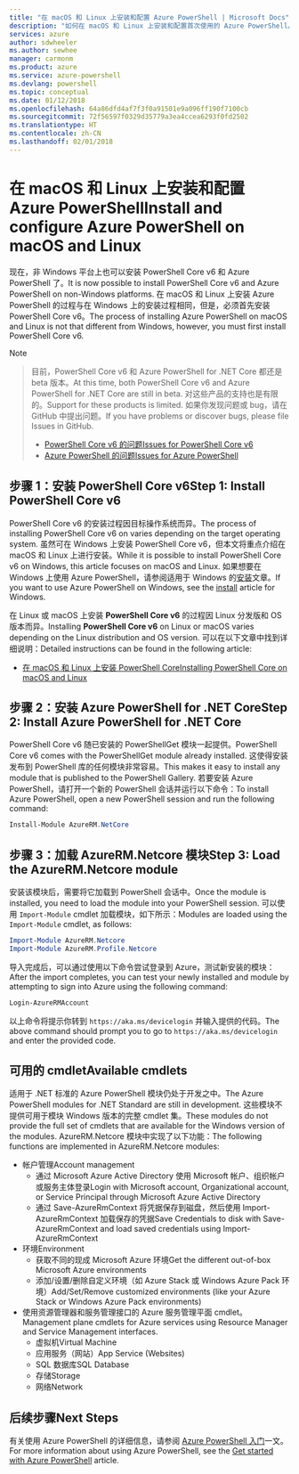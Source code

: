 ```yaml
---
title: "在 macOS 和 Linux 上安装和配置 Azure PowerShell | Microsoft Docs"
description: "如何在 macOS 和 Linux 上安装和配置首次使用的 Azure PowerShell。"
services: azure
author: sdwheeler
ms.author: sewhee
manager: carmonm
ms.product: azure
ms.service: azure-powershell
ms.devlang: powershell
ms.topic: conceptual
ms.date: 01/12/2018
ms.openlocfilehash: 64a86dfd4af7f3f0a91501e9a096ff190f7100cb
ms.sourcegitcommit: 72f56597f0329d35779a3ea4ccea6293f0fd2502
ms.translationtype: HT
ms.contentlocale: zh-CN
ms.lasthandoff: 02/01/2018
---
```

# <a name="install-and-configure-azure-powershell-on-macos-and-linux"></a><span data-ttu-id="58732-103">在 macOS 和 Linux 上安装和配置 Azure PowerShell</span><span class="sxs-lookup"><span data-stu-id="58732-103">Install and configure Azure PowerShell on macOS and Linux</span></span>

<span data-ttu-id="58732-104">现在，非 Windows 平台上也可以安装 PowerShell Core v6 和 Azure PowerShell 了。</span><span class="sxs-lookup"><span data-stu-id="58732-104">It is now possible to install PowerShell Core v6 and Azure PowerShell on non-Windows platforms.</span></span>
<span data-ttu-id="58732-105">在 macOS 和 Linux 上安装 Azure PowerShell 的过程与在 Windows 上的安装过程相同，但是，必须首先安装 PowerShell Core v6。</span><span class="sxs-lookup"><span data-stu-id="58732-105">The process of installing Azure PowerShell on macOS and Linux is not that different from Windows, however, you must first install PowerShell Core v6.</span></span>

> [!NOTE]

> <span data-ttu-id="58732-106">目前，PowerShell Core v6 和 Azure PowerShell for .NET Core 都还是 beta 版本。</span><span class="sxs-lookup"><span data-stu-id="58732-106">At this time, both PowerShell Core v6 and Azure PowerShell for .NET Core are still in beta.</span></span>
> <span data-ttu-id="58732-107">对这些产品的支持也是有限的。</span><span class="sxs-lookup"><span data-stu-id="58732-107">Support for these products is limited.</span></span> <span data-ttu-id="58732-108">如果你发现问题或 bug，请在 GitHub 中提出问题。</span><span class="sxs-lookup"><span data-stu-id="58732-108">If you have problems or discover bugs, please file Issues in GitHub.</span></span>
>
> * [<span data-ttu-id="58732-109">PowerShell Core v6 的问题</span><span class="sxs-lookup"><span data-stu-id="58732-109">Issues for PowerShell Core v6</span></span>](https://github.com/PowerShell/PowerShell/issues)
> * [<span data-ttu-id="58732-110">Azure PowerShell 的问题</span><span class="sxs-lookup"><span data-stu-id="58732-110">Issues for Azure PowerShell</span></span>](https://github.com/azure/azure-docs-powershell/issues)

## <a name="step-1-install-powershell-core-v6"></a><span data-ttu-id="58732-111">步骤 1：安装 PowerShell Core v6</span><span class="sxs-lookup"><span data-stu-id="58732-111">Step 1: Install PowerShell Core v6</span></span>

<span data-ttu-id="58732-112">PowerShell Core v6 的安装过程因目标操作系统而异。</span><span class="sxs-lookup"><span data-stu-id="58732-112">The process of installing PowerShell Core v6 on varies depending on the target operating system.</span></span>
<span data-ttu-id="58732-113">虽然可在 Windows 上安装 PowerShell Core v6，但本文将重点介绍在 macOS 和 Linux 上进行安装。</span><span class="sxs-lookup"><span data-stu-id="58732-113">While it is possible to install PowerShell Core v6 on Windows, this article focuses on macOS and Linux.</span></span> <span data-ttu-id="58732-114">如果想要在 Windows 上使用 Azure PowerShell，请参阅适用于 Windows 的[安装](./install-azurerm-ps.md)文章。</span><span class="sxs-lookup"><span data-stu-id="58732-114">If you want to use Azure PowerShell on Windows, see the [install](./install-azurerm-ps.md) article for Windows.</span></span>

<span data-ttu-id="58732-115">在 Linux 或 macOS 上安装 **PowerShell Core v6** 的过程因 Linux 分发版和 OS 版本而异。</span><span class="sxs-lookup"><span data-stu-id="58732-115">Installing **PowerShell Core v6** on Linux or macOS varies depending on the Linux distribution and OS version.</span></span>
<span data-ttu-id="58732-116">可以在以下文章中找到详细说明：</span><span class="sxs-lookup"><span data-stu-id="58732-116">Detailed instructions can be found in the following article:</span></span>

- [<span data-ttu-id="58732-117">在 macOS 和 Linux 上安装 PowerShell Core</span><span class="sxs-lookup"><span data-stu-id="58732-117">Installing PowerShell Core on macOS and Linux</span></span>](/powershell/scripting/setup/installing-powershell-core-on-macos-and-linux)

## <a name="step-2-install-azure-powershell-for-net-core"></a><span data-ttu-id="58732-118">步骤 2：安装 Azure PowerShell for .NET Core</span><span class="sxs-lookup"><span data-stu-id="58732-118">Step 2: Install Azure PowerShell for .NET Core</span></span>

<span data-ttu-id="58732-119">PowerShell Core v6 随已安装的 PowerShellGet 模块一起提供。</span><span class="sxs-lookup"><span data-stu-id="58732-119">PowerShell Core v6 comes with the PowerShellGet module already installed.</span></span> <span data-ttu-id="58732-120">这使得安装发布到 PowerShell 库的任何模块非常容易。</span><span class="sxs-lookup"><span data-stu-id="58732-120">This makes it easy to install any module that is published to the PowerShell Gallery.</span></span> <span data-ttu-id="58732-121">若要安装 Azure PowerShell，请打开一个新的 PowerShell 会话并运行以下命令：</span><span class="sxs-lookup"><span data-stu-id="58732-121">To install Azure PowerShell, open a new PowerShell session and run the following command:</span></span>

```powershell
Install-Module AzureRM.NetCore
```

## <a name="step-3-load-the-azurermnetcore-module"></a><span data-ttu-id="58732-122">步骤 3：加载 AzureRM.Netcore 模块</span><span class="sxs-lookup"><span data-stu-id="58732-122">Step 3: Load the AzureRM.Netcore module</span></span>

<span data-ttu-id="58732-123">安装该模块后，需要将它加载到 PowerShell 会话中。</span><span class="sxs-lookup"><span data-stu-id="58732-123">Once the module is installed, you need to load the module into your PowerShell session.</span></span> <span data-ttu-id="58732-124">可以使用 `Import-Module` cmdlet 加载模块，如下所示：</span><span class="sxs-lookup"><span data-stu-id="58732-124">Modules are loaded using the `Import-Module` cmdlet, as follows:</span></span>

```powershell
Import-Module AzureRM.Netcore
Import-Module AzureRM.Profile.Netcore
```

<span data-ttu-id="58732-125">导入完成后，可以通过使用以下命令尝试登录到 Azure，测试新安装的模块：</span><span class="sxs-lookup"><span data-stu-id="58732-125">After the import completes, you can test your newly installed and module by attempting to sign into Azure using the following command:</span></span>

```powershell
Login-AzureRMAccount
```

<span data-ttu-id="58732-126">以上命令将提示你转到 `https://aka.ms/devicelogin` 并输入提供的代码。</span><span class="sxs-lookup"><span data-stu-id="58732-126">The above command should prompt you to go to `https://aka.ms/devicelogin` and enter the provided code.</span></span>

## <a name="available-cmdlets"></a><span data-ttu-id="58732-127">可用的 cmdlet</span><span class="sxs-lookup"><span data-stu-id="58732-127">Available cmdlets</span></span>

<span data-ttu-id="58732-128">适用于 .NET 标准的 Azure PowerShell 模块仍处于开发之中。</span><span class="sxs-lookup"><span data-stu-id="58732-128">The Azure PowerShell modules for .NET Standard are still in development.</span></span> <span data-ttu-id="58732-129">这些模块不提供可用于模块 Windows 版本的完整 cmdlet 集。</span><span class="sxs-lookup"><span data-stu-id="58732-129">These modules do not provide the full set of cmdlets that are available for the Windows version of the modules.</span></span> <span data-ttu-id="58732-130">AzureRM.Netcore 模块中实现了以下功能：</span><span class="sxs-lookup"><span data-stu-id="58732-130">The following functions are implemented in AzureRM.Netcore modules:</span></span>

* <span data-ttu-id="58732-131">帐户管理</span><span class="sxs-lookup"><span data-stu-id="58732-131">Account management</span></span>
  - <span data-ttu-id="58732-132">通过 Microsoft Azure Active Directory 使用 Microsoft 帐户、组织帐户或服务主体登录</span><span class="sxs-lookup"><span data-stu-id="58732-132">Login with Microsoft account, Organizational account, or Service Principal through Microsoft Azure Active Directory</span></span>
  - <span data-ttu-id="58732-133">通过 Save-AzureRmContext 将凭据保存到磁盘，然后使用 Import-AzureRmContext 加载保存的凭据</span><span class="sxs-lookup"><span data-stu-id="58732-133">Save Credentials to disk with Save-AzureRmContext and load saved credentials using Import-AzureRmContext</span></span>
* <span data-ttu-id="58732-134">环境</span><span class="sxs-lookup"><span data-stu-id="58732-134">Environment</span></span>
  - <span data-ttu-id="58732-135">获取不同的现成 Microsoft Azure 环境</span><span class="sxs-lookup"><span data-stu-id="58732-135">Get the different out-of-box Microsoft Azure environments</span></span>
  - <span data-ttu-id="58732-136">添加/设置/删除自定义环境（如 Azure Stack 或 Windows Azure Pack 环境）</span><span class="sxs-lookup"><span data-stu-id="58732-136">Add/Set/Remove customized environments (like your Azure Stack or Windows Azure Pack environments)</span></span>
* <span data-ttu-id="58732-137">使用资源管理器和服务管理接口的 Azure 服务管理平面 cmdlet。</span><span class="sxs-lookup"><span data-stu-id="58732-137">Management plane cmdlets for Azure services using Resource Manager and Service Management interfaces.</span></span>
  - <span data-ttu-id="58732-138">虚拟机</span><span class="sxs-lookup"><span data-stu-id="58732-138">Virtual Machine</span></span>
  - <span data-ttu-id="58732-139">应用服务（网站）</span><span class="sxs-lookup"><span data-stu-id="58732-139">App Service (Websites)</span></span>
  - <span data-ttu-id="58732-140">SQL 数据库</span><span class="sxs-lookup"><span data-stu-id="58732-140">SQL Database</span></span>
  - <span data-ttu-id="58732-141">存储</span><span class="sxs-lookup"><span data-stu-id="58732-141">Storage</span></span>
  - <span data-ttu-id="58732-142">网络</span><span class="sxs-lookup"><span data-stu-id="58732-142">Network</span></span>

## <a name="next-steps"></a><span data-ttu-id="58732-143">后续步骤</span><span class="sxs-lookup"><span data-stu-id="58732-143">Next Steps</span></span>

<span data-ttu-id="58732-144">有关使用 Azure PowerShell 的详细信息，请参阅 [Azure PowerShell 入门](get-started-azureps.md)一文。</span><span class="sxs-lookup"><span data-stu-id="58732-144">For more information about using Azure PowerShell, see the [Get started with Azure PowerShell](get-started-azureps.md) article.</span></span>

